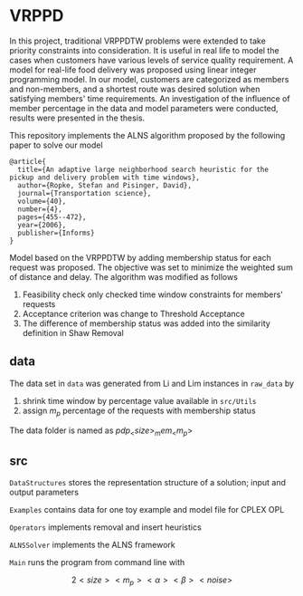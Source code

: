 # VRPPD

In this project, traditional VRPPDTW problems were extended to take priority constraints into consideration. It is useful in real life to model the cases when customers have various levels of service quality requirement. A model for real-life food delivery was proposed using linear integer programming model. In our model, customers are categorized as members and non-members, and a shortest route was desired solution when satisfying members' time requirements. An investigation of the influence of member percentage in the data and model parameters were conducted, results were presented in the thesis.

This repository implements the ALNS algorithm proposed by the following paper to solve our model

```
@article{
  title={An adaptive large neighborhood search heuristic for the pickup and delivery problem with time windows},
  author={Ropke, Stefan and Pisinger, David},
  journal={Transportation science},
  volume={40},
  number={4},
  pages={455--472},
  year={2006},
  publisher={Informs}
}
```

Model based on the VRPPDTW by adding membership status for each request was proposed.
The objective was set to minimize the weighted sum of distance and delay.
The algorithm was modified as follows
1. Feasibility check only checked time window constraints for members' requests
2. Acceptance criterion was change to Threshold Acceptance
3. The difference of membership status was added into the similarity definition in Shaw Removal

## data
The data set in `data` was generated from Li and Lim instances in `raw_data` by
1. shrink time window by percentage value available in `src/Utils`
2. assign $`m_p`$ percentage of the requests with membership status

The data folder is named as $`pdp_<size>_mem_<m_p>`$

## src
`DataStructures` stores the representation structure of a solution; input and output parameters

`Examples` contains data for one toy example and model file for CPLEX OPL

`Operators` implements removal and insert heuristics

`ALNSSolver` implements the ALNS framework

`Main` runs the program from command line with
```math
2 <size> <m_p> <\alpha> <\beta> <noise>
```

